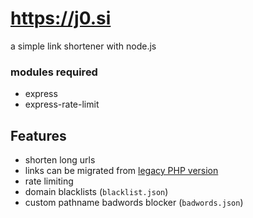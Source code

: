 # https://j0.si
a simple link shortener with node.js
### modules required
- express
- express-rate-limit

## Features
- shorten long urls
- links can be migrated from [legacy PHP version](https://github.com/j0-si/j0si-php)
- rate limiting
- domain blacklists (`blacklist.json`)
- custom pathname badwords blocker (`badwords.json`)
